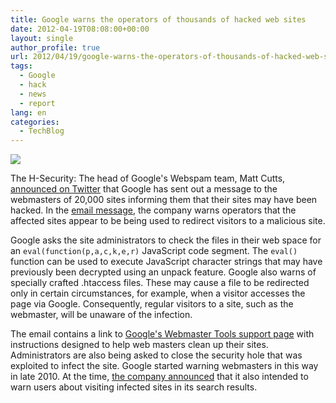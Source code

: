 ```yaml
---
title: Google warns the operators of thousands of hacked web sites
date: 2012-04-19T08:08:00+00:00
layout: single
author_profile: true
url: 2012/04/19/google-warns-the-operators-of-thousands-of-hacked-web-sites/
tags:
  - Google
  - hack
  - news
  - report
lang: en
categories: 
  - TechBlog
---
```

![](http://lh6.ggpht.com/-iUloGInc-To/T4_A6RX9U_I/AAAAAAAAFjs/6tmfT_Ne2uk/s1600-h/google_logo200%25255B1%25255D.jpg)

The H-Security: The head of Google's Webspam team, Matt Cutts, [announced on Twitter](https://twitter.com/#%21/mattcutts/status/191900489988849664) that Google has sent out a message to the webmasters of 20,000 sites informing them that their sites may have been hacked. In the [email message](http://www.traidnt.net/vb/traidnt2077417/), the company warns operators that the affected sites appear to be being used to redirect visitors to a malicious site.

Google asks the site administrators to check the files in their web space for an `eval(function(p,a,c,k,e,r)` JavaScript code segment. The `eval()` function can be used to execute JavaScript character strings that may have previously been decrypted using an unpack feature. Google also warns of specially crafted .htaccess files. These may cause a file to be redirected only in certain circumstances, for example, when a visitor accesses the page via Google. Consequently, regular visitors to a site, such as the webmaster, will be unaware of the infection.

The email contains a link to [Google's Webmaster Tools support page](https://support.google.com/webmasters/bin/answer.py?hl=en&answer=163634) with instructions designed to help web masters clean up their sites. Administrators are also being asked to close the security hole that was exploited to infect the site. Google started warning webmasters in this way in late 2010. At the time, [the company announced](http://www.h-online.com/news/item/Google-warns-users-of-hacked-web-sites-1156568.html) that it also intended to warn users about visiting infected sites in its search results.
